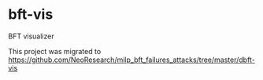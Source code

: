 # bft-vis
BFT visualizer

This project was migrated to https://github.com/NeoResearch/milp_bft_failures_attacks/tree/master/dbft-vis
